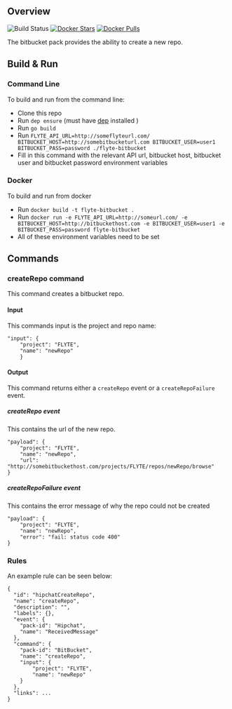 ## Overview

![Build Status](https://travis-ci.org/HotelsDotCom/flyte-bitbucket.svg?branch=master)
[![Docker Stars](https://img.shields.io/docker/stars/hotelsdotcom/flyte-bitbucket.svg)](https://hub.docker.com/r/hotelsdotcom/flyte-bitbucket)
[![Docker Pulls](https://img.shields.io/docker/pulls/hotelsdotcom/flyte-bitbucket.svg)](https://hub.docker.com/r/hotelsdotcom/flyte-bitbucket)

The bitbucket pack provides the ability to create a new repo.

## Build & Run
### Command Line
To build and run from the command line:
* Clone this repo
* Run `dep ensure` (must have [dep](https://github.com/golang/dep) installed )
* Run `go build`
* Run `FLYTE_API_URL=http://someflyteurl.com/ BITBUCKET_HOST=http://somebitbucketurl.com BITBUCKET_USER=user1 BITBUCKET_PASS=password ./flyte-bitbucket`
* Fill in this command with the relevant API url, bitbucket host, bitbucket user and bitbucket password environment variables

### Docker
To build and run from docker
* Run `docker build -t flyte-bitbucket .`
* Run `docker run -e FLYTE_API_URL=http://someurl.com/ -e BITBUCKET_HOST=http://bitbuckethost.com -e BITBUCKET_USER=user1 -e BITBUCKET_PASS=password flyte-bitbucket`
* All of these environment variables need to be set

## Commands
### createRepo command
This command creates a bitbucket repo.
#### Input
This commands input is the project and repo name:
```
"input": {
    "project": "FLYTE",
    "name": "newRepo"
    }
```
#### Output
This command returns either a `createRepo` event or a `createRepoFailure` event. 
##### createRepo event
This contains the url of the new repo.
```
"payload": {
    "project": "FLYTE",
    "name": "newRepo",
    "url": "http://somebitbuckethost.com/projects/FLYTE/repos/newRepo/browse"
}
```
##### createRepoFailure event
This contains the error message of why the repo could not be created
```
"payload": {
    "project": "FLYTE",
    "name": "newRepo",
    "error": "fail: status code 400"
}
```
### Rules
An example rule can be seen below:
```
{
  "id": "hipchatCreateRepo",
  "name": "createRepo",
  "description": "",
  "labels": {},
  "event": {
    "pack-id": "Hipchat",
    "name": "ReceivedMessage"
  },
  "command": {
    "pack-id": "BitBucket",
    "name": "createRepo",
    "input": {
        "project": "FLYTE",
        "name": "newRepo"
    }
  },
  "links": ...
}
```